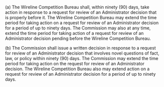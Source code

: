 (a) The Wireline Competition Bureau shall, within ninety (90) days, take action in response to a request for review of an Administrator decision that is properly before it. The Wireline Competition Bureau may extend the time period for taking action on a request for review of an Administrator decision for a period of up to ninety days. The Commission may also at any time, extend the time period for taking action of a request for review of an Administrator decision pending before the Wireline Competition Bureau.

(b) The Commission shall issue a written decision in response to a request for review of an Administrator decision that involves novel questions of fact, law, or policy within ninety (90) days. The Commission may extend the time period for taking action on the request for review of an Administrator decision. The Wireline Competition Bureau also may extend action on a request for review of an Administrator decision for a period of up to ninety days.

